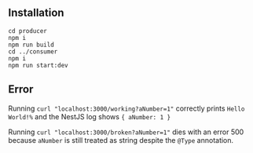 ## Installation

```
cd producer
npm i
npm run build
cd ../consumer
npm i
npm run start:dev
```

## Error

Running `curl "localhost:3000/working?aNumber=1"` correctly prints `Hello World!%` and the NestJS log shows `{ aNumber: 1 }`

Running `curl "localhost:3000/broken?aNumber=1"` dies with an error 500 because `aNumber` is still treated as string despite the `@Type` annotation.

